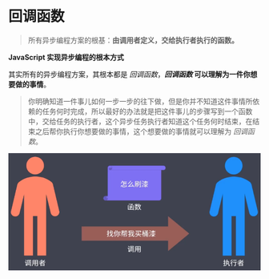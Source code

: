 # 回调函数

> 所有异步编程方案的根基：**由调用者定义，交给执行者执行的函数。**

**JavaScript 实现异步编程的根本方式**

其实所有的异步编程方案，其根本都是 *回调函数*，***回调函数* 可以理解为一件你想要做的事情**。

> 你明确知道一件事儿如何一步一步的往下做，但是你并不知道这件事情所依赖的任务何时完成，所以最好的办法就是把这件事儿的步骤写到一个函数中，交给任务的执行者，这个异步任务执行者知道这个任务何时结束，在结束之后帮你执行你想要做的事情，这个想要做的事情就可以理解为 *回调函数*。

![callback-demo](assets/callback-demo.png)





